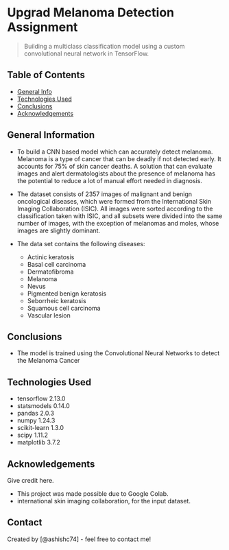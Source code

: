 # Upgrad Melanoma Detection Assignment
> Building a multiclass classification model using a custom convolutional neural network in TensorFlow.


## Table of Contents
* [General Info](#general-information)
* [Technologies Used](#technologies-used)
* [Conclusions](#conclusions)
* [Acknowledgements](#acknowledgements)


## General Information
- To build a CNN based model which can accurately detect melanoma. Melanoma is a type of cancer that can be deadly if not detected early. It accounts for 75% of skin cancer deaths. A solution that can evaluate images and alert dermatologists about the presence of melanoma has the potential to reduce a lot of manual effort needed in diagnosis.

- The dataset consists of 2357 images of malignant and benign oncological diseases, which were formed from the International Skin Imaging Collaboration (ISIC). All images were sorted according to the classification taken with ISIC, and all subsets were divided into the same number of images, with the exception of melanomas and moles, whose images are slightly dominant.

- The data set contains the following diseases:

    - Actinic keratosis
    - Basal cell carcinoma
    - Dermatofibroma
    - Melanoma
    - Nevus
    - Pigmented benign keratosis
    - Seborrheic keratosis
    - Squamous cell carcinoma
    - Vascular lesion


## Conclusions
- The model is trained using the Convolutional Neural Networks to detect the Melanoma Cancer


## Technologies Used
- tensorflow 2.13.0
- statsmodels 0.14.0
- pandas 2.0.3
- numpy  1.24.3
- scikit-learn 1.3.0
- scipy 1.11.2
- matplotlib 3.7.2

<!-- As the libraries versions keep on changing, it is recommended to mention the version of library used in this project -->

## Acknowledgements
Give credit here.
- This project was made possible due to Google Colab.
- international skin imaging collaboration, for the input dataset.


## Contact
Created by [@ashishc74] - feel free to contact me!


<!-- Optional -->
<!-- ## License -->
<!-- This project is open source and available under the [... License](). -->

